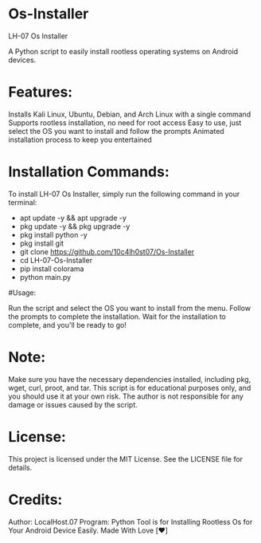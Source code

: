 # Os-Installer

LH-07 Os Installer

A Python script to easily install rootless operating systems on Android devices.

# Features:

Installs Kali Linux, Ubuntu, Debian, and Arch Linux with a single command
Supports rootless installation, no need for root access
Easy to use, just select the OS you want to install and follow the prompts
Animated installation process to keep you entertained

# Installation Commands:

To install LH-07 Os Installer, simply run the following command in your terminal:

* apt update -y && apt upgrade -y
* pkg update -y && pkg upgrade -y
* pkg install python -y
* pkg install git 
* git clone https://github.com/10c4lh0st07/Os-Installer
* cd LH-07-Os-Installer
* pip install colorama
* python main.py

#Usage:

Run the script and select the OS you want to install from the menu.
Follow the prompts to complete the installation.
Wait for the installation to complete, and you'll be ready to go!

# Note:

Make sure you have the necessary dependencies installed, including pkg, wget, curl, proot, and tar.
This script is for educational purposes only, and you should use it at your own risk.
The author is not responsible for any damage or issues caused by the script.

# License:

This project is licensed under the MIT License. See the LICENSE file for details.

# Credits:

Author: LocalHost.07
Program: Python
Tool is for Installing Rootless Os for Your Android Device Easily.
Made With Love [❤️]
